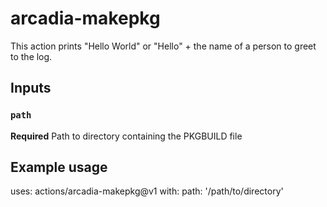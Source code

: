 # arcadia-makepkg

This action prints "Hello World" or "Hello" + the name of a person to greet to the log.

## Inputs

### `path`

**Required** Path to directory containing the PKGBUILD file

## Example usage

uses: actions/arcadia-makepkg@v1
with:
  path: '/path/to/directory'
